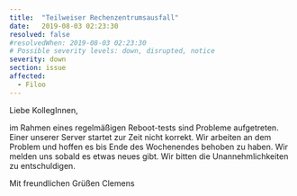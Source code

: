 ```yaml
---
title:  "Teilweiser Rechenzentrumsausfall"
date:   2019-08-03 02:23:30
resolved: false
#resolvedWhen: 2019-08-03 02:23:30
# Possible severity levels: down, disrupted, notice
severity: down
section: issue
affected:
  - Filoo
---
```


Liebe KollegInnen,

im Rahmen eines regelmäßigen Reboot-tests sind Probleme aufgetreten. Einer unserer Server startet zur Zeit nicht korrekt. Wir arbeiten an dem Problem und hoffen es bis Ende des Wochenendes behoben zu haben. Wir melden uns sobald es etwas neues gibt. Wir bitten die Unannehmlichkeiten zu entschuldigen.

Mit freundlichen Grüßen
Clemens 
